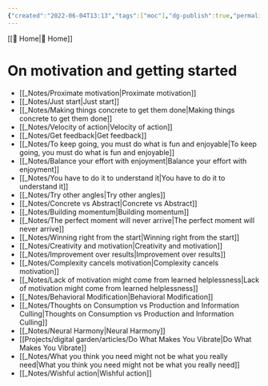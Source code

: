 ```yaml
---
{"created":"2022-06-04T13:13","tags":["moc"],"dg-publish":true,"permalink":"/resources/mo-cs/on-motivation-and-getting-started-mo-c/","dgPassFrontmatter":true,"updated":"2024-12-21T16:54:24.172+01:00"}
---
```


[[ Home\| Home]]
# On motivation and getting started
- [[_Notes/Proximate motivation\|Proximate motivation]]
- [[_Notes/Just start\|Just start]]
- [[_Notes/Making things concrete to get them done\|Making things concrete to get them done]] 
- [[_Notes/Velocity of action\|Velocity of action]]
- [[_Notes/Get feedback\|Get feedback]]
- [[_Notes/To keep going, you must do what is fun and enjoyable\|To keep going, you must do what is fun and enjoyable]]
- [[_Notes/Balance your effort with enjoyment\|Balance your effort with enjoyment]]
- [[_Notes/You have to do it to understand it\|You have to do it to understand it]]
- [[_Notes/Try other angles\|Try other angles]]
- [[_Notes/Concrete vs Abstract\|Concrete vs Abstract]]
- [[_Notes/Building momentum\|Building momentum]]
- [[_Notes/The perfect moment will never arrive\|The perfect moment will never arrive]]
- [[_Notes/Winning right from the start\|Winning right from the start]]
- [[_Notes/Creativity and motivation\|Creativity and motivation]]
- [[_Notes/Improvement over results\|Improvement over results]]
- [[_Notes/Complexity cancels motivation\|Complexity cancels motivation]]
- [[_Notes/Lack of motivation might come from learned helplessness\|Lack of motivation might come from learned helplessness]]
- [[_Notes/Behavioral Modification\|Behavioral Modification]]
- [[_Notes/Thoughts on Consumption vs Production and Information Culling\|Thoughts on Consumption vs Production and Information Culling]]
- [[_Notes/Neural Harmony\|Neural Harmony]]
- [[Projects/digital garden/articles/Do What Makes You Vibrate\|Do What Makes You Vibrate]]
- [[_Notes/What you think you need might not be what you really need\|What you think you need might not be what you really need]]
- [[_Notes/Wishful action\|Wishful action]]